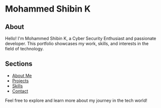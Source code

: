 # Mohammed Shibin K

## About
Hello! I'm Mohammed Shibin K, a Cyber Security Enthusiast and passionate developer. This portfolio showcases my work, skills, and interests in the field of technology.

## Sections

- [About Me](#about)
- [Projects](#projects)
- [Skills](#skills)
- [Contact](#contact)

Feel free to explore and learn more about my journey in the tech world!
